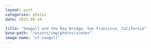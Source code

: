 ```yaml
---
layout: post
categories: photos
date: 2015-09-10

title: "Seagull and the Bay Bridge, San Francisco, California"
base-path: "/assets/img/photos/scenes"
image-name: "sf-seagull"
---
```

